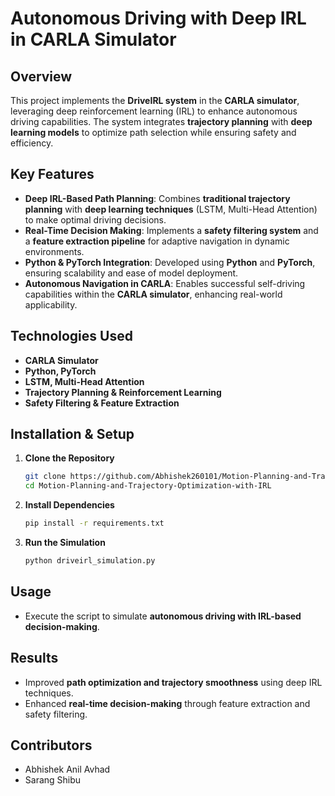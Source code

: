 # Autonomous Driving with Deep IRL in CARLA Simulator

## Overview
This project implements the **DriveIRL system** in the **CARLA simulator**, leveraging deep reinforcement learning (IRL) to enhance autonomous driving capabilities. The system integrates **trajectory planning** with **deep learning models** to optimize path selection while ensuring safety and efficiency.

## Key Features
- **Deep IRL-Based Path Planning**: Combines **traditional trajectory planning** with **deep learning techniques** (LSTM, Multi-Head Attention) to make optimal driving decisions.
- **Real-Time Decision Making**: Implements a **safety filtering system** and a **feature extraction pipeline** for adaptive navigation in dynamic environments.
- **Python & PyTorch Integration**: Developed using **Python** and **PyTorch**, ensuring scalability and ease of model deployment.
- **Autonomous Navigation in CARLA**: Enables successful self-driving capabilities within the **CARLA simulator**, enhancing real-world applicability.

## Technologies Used
- **CARLA Simulator**
- **Python, PyTorch**
- **LSTM, Multi-Head Attention**
- **Trajectory Planning & Reinforcement Learning**
- **Safety Filtering & Feature Extraction**

## Installation & Setup
1. **Clone the Repository**
   ```bash
   git clone https://github.com/Abhishek260101/Motion-Planning-and-Trajectory-Optimization-with-IRL.git
   cd Motion-Planning-and-Trajectory-Optimization-with-IRL
   ```
2. **Install Dependencies**
   ```bash
   pip install -r requirements.txt
   ```
3. **Run the Simulation**
   ```bash
   python driveirl_simulation.py
   ```

## Usage
- Execute the script to simulate **autonomous driving with IRL-based decision-making**.

## Results
- Improved **path optimization and trajectory smoothness** using deep IRL techniques.
- Enhanced **real-time decision-making** through feature extraction and safety filtering.

## Contributors
- Abhishek Anil Avhad
- Sarang Shibu

